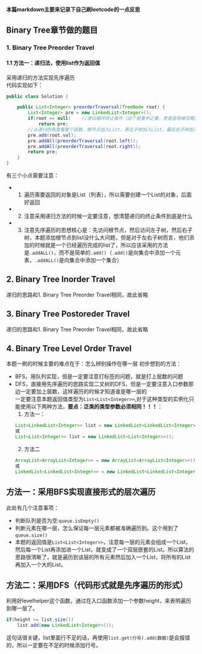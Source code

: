 **本篇markdown主要来记录下自己刷leetcode的一点反思**
## Binary Tree章节做的题目
### 1. Binary Tree Preorder Travel
#### 1.1 方法一：递归法，使用list作为返回值
采用递归的方法实现先序遍历  
代码实现如下：  
```java
public class Solution {

    public List<Integer> preorderTraversal(TreeNode root) {
        List<Integer> pre = new LinkedList<Integer>();
        if(root == null)    //递归循环终止条件（这个是重中之重，老是容易被忽略）
            return pre;
        //从递归的角度看整个函数，根节点加入List，再左子树加入List，最后右子树加入List
        pre.add(root.val);
        pre.addAll(preorderTraversal(root.left));
        pre.addAll(preorderTraversal(root.right));
        return pre;
    }
}
```
有三个小点需要注意：  
* 1. 遍历需要返回的对象是List（列表），所以需要创建一个List的对象，后面好返回
* 2. 注意采用递归方法的时候一定要注意，想清楚递归的终止条件到底是什么
* 3. 注意先序遍历的思想核心是：先访问根节点，然后访问左子树，然后右子树，本题添加根节点到list没什么大问题，但是对于左右子树而言，他们添加的时候就是一个已经遍历完成的list了，所以应该采用的方法是`.addALL()`，而不是简单的`.add()`（`.add()`是向集合中添加一个元素，`.addALL()`是向集合中添加一个集合）

## 2. Binary Tree Inorder Travel
递归的思路和1. Binary Tree Preorder Travel相同，故此省略

## 3. Binary Tree Postoreder Travel
递归的思路和1. Binary Tree Preorder Travel相同，故此省略

## 4. Binary Tree Level Order Travel
本题一刷的时候主要的难点在于：怎么辨别操作在哪一层
初步想到的方法：
* BFS，用队列实现，但是一定要注意打标签的问题，就是打上层数的问题
* DFS，直接用先序遍历的思路实现二叉树的DFS，但是一定要注意入口参数那边一定要加上层数，这样遍历的时候才知道谁是哪一层的  
一定要注意本题返回值类型为`List<List<Integer>>`,对于这种类型的实例化只能使用以下两种方法，**要点：泛类的类型参数必须相同！！！**：
    1. 方法一：
    ```java
    List<LinkedList<Integer>> list = new LinkedList<LinkedList<Integer>>();
    或
    List<List<Integer>> list = new LinkedList<List<Integer>>();
    ```
    2. 方法二
    ```java
    ArrayList<ArrayList<Integer>> = new ArrayList<ArrayList<Integer>>();
    或
    LinkedList<LinkedList<Integer>> = new LinkedList<LinkedList<Integer>>();
    ```
## 方法一：采用BFS实现直接形式的层次遍历
此处有几个注意事项：
* 判断队列是否为空:`queue.isEmpty()`
* 判断元素在哪一层，怎么保证每一层元素都被准确遍历到。这个用到了`queue.size()`
* 本题的返回值是`List<List<Integer>>`，注意每一层的元素会组成一个List，然后每一个List再添加进一个List，就变成了一个双层嵌套的List。所以算法的思路很清晰了，就是遍历到该层的所有元素然后加入一个List，将所有的List再加入一个大的List。
## 方法二：采用DFS（代码形式就是先序遍历的形式）
利用好levelhelper这个函数，通过在入口函数添加一个参数height，来表明遍历到哪一层了。
```java
if(height >= list.size())
    list.add(new LinkedList<Integer>());
```
这句话很关键，list里面行不足的话，再使用`list.get(行号).add(数据)`是会报错的，所以一定要在不足的时候添加行号。